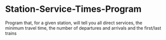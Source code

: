# Station-Service-Times-Program
Program that, for a given station, will tell you all direct services, the minimum travel time, the number of departures and arrivals and the first/last trains


